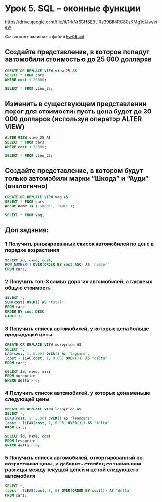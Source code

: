 # Урок 5. SQL – оконные функции

https://drive.google.com/file/d/1rkNr6GHSE9ulRs39BB4RC80aKMg1c7Jw/view

См. скрипт целиком в файле [hw05.sql](./hw05.sql)

## Создайте представление, в которое попадут автомобили стоимостью до 25 000 долларов

```sql
CREATE OR REPLACE VIEW view_25 AS
SELECT * FROM cars
WHERE cost < 25000;

SELECT * FROM view_25;
```

## Изменить в существующем представлении порог для стоимости: пусть цена будет до 30 000 долларов (используя оператор ALTER VIEW)

```sql
ALTER VIEW view_25 AS
SELECT * FROM cars
WHERE cost < 30000;

SELECT * FROM view_25;
```

## Создайте представление, в котором будут только автомобили марки “Шкода” и “Ауди” (аналогично)

```sql
CREATE OR REPLACE VIEW vag AS
SELECT * FROM cars
WHERE name IN ('Skoda', 'Audi');

SELECT * FROM vag;
```

## Доп задания:

### 1 Получить ранжированный список автомобилей по цене в порядке возрастания

```sql
SELECT id, name, cost,
ROW_NUMBER() OVER(ORDER BY cost ASC) AS 'number'
FROM cars;
```

### 2 Получить топ-3 самых дорогих автомобилей, а также их общую стоимость

```sql
SELECT *,
SUM(cost) OVER() AS 'total'
FROM cars
ORDER BY cost DESC
LIMIT 3;
```

### 3 Получить список автомобилей, у которых цена больше предыдущей цены

```sql
CREATE OR REPLACE VIEW moreprice AS
SELECT *,
LAG(cost, 1, 0.00) OVER() AS "lagcars",
(cost - (LAG(cost, 1, 0.00) OVER())) AS "delta"
FROM cars;

SELECT id, name, cost
FROM moreprice
WHERE delta > 0;
```

### 4 Получить список автомобилей, у которых цена меньше следующей цены

```sql
CREATE OR REPLACE VIEW lessprice AS
SELECT *,
LEAD(cost, 1, 0.00) OVER() AS "leadcars",
(cost - (LEAD(cost, 1, 0.00) OVER())) AS "delta"
FROM cars;

SELECT id, name, cost
FROM lessprice
WHERE delta < 0;
```

### 5 Получить список автомобилей, отсортированный по возрастанию цены, и добавить столбец со значением разницы между текущей ценой и ценой следующего автомобиля

```sql
SELECT *,
(cost - (LEAD(cost, 1, 0) OVER(ORDER BY cost))) AS "delta"
FROM cars;
```
